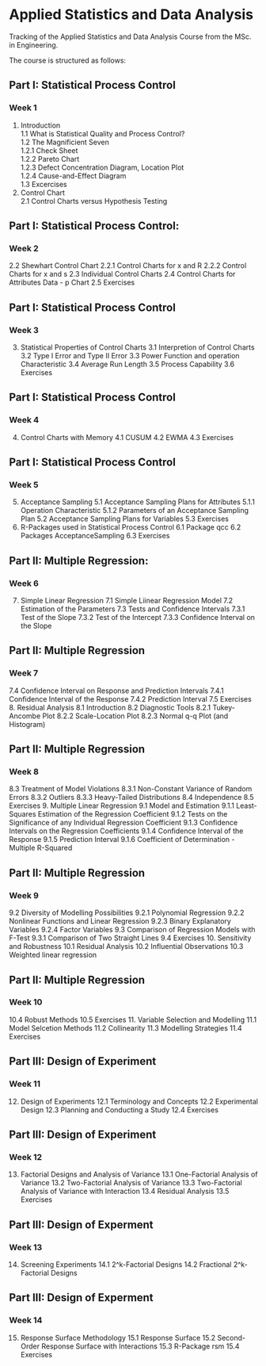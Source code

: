 # Applied Statistics and Data Analysis
Tracking of the Applied Statistics and Data Analysis Course from the MSc. in Engineering.

The course is structured as follows:
## Part I: Statistical Process Control
### Week 1
1. Introduction<br/>
  1.1 What is Statistical Quality and Process Control?<br/>
  1.2 The Magnificient Seven<br/>
    1.2.1 Check Sheet<br/>
    1.2.2 Pareto Chart<br/>
    1.2.3 Defect Concentration Diagram, Location Plot<br/>
    1.2.4 Cause-and-Effect Diagram<br/>
  1.3 Excercises<br/>
2. Control Chart<br/>
  2.1 Control Charts versus Hypothesis Testing<br/>
  
## Part I: Statistical Process Control:
### Week 2
  2.2 Shewhart Control Chart
    2.2.1 Control Charts for x and R
    2.2.2 Control Charts for x and s
  2.3 Individual Control Charts
  2.4 Control Charts for Attributes Data - p Chart 
  2.5 Exercises

## Part I: Statistical Process Control
### Week 3
3. Statistical Properties of Control Charts
  3.1 Interpretion of Control Charts
  3.2 Type I Error and Type II Error
  3.3 Power Function and operation Characteristic
  3.4 Average Run Length
  3.5 Process Capability
  3.6 Exercises
  
## Part I: Statistical Process Control
### Week 4
4. Control Charts with Memory
  4.1 CUSUM
  4.2 EWMA
  4.3 Exercises

## Part I: Statistical Process Control
### Week 5
5. Acceptance Sampling
  5.1 Acceptance Sampling Plans for Attributes
    5.1.1 Operation Characteristic
    5.1.2 Parameters of an Acceptance Sampling Plan
  5.2 Acceptance Sampling Plans for Variables
  5.3 Exercises
6. R-Packages used in Statistical Process Control
  6.1 Package qcc
  6.2 Packages AcceptanceSampling
  6.3 Exercises

## Part II: Multiple Regression:
### Week 6
7. Simple Linear Regression
  7.1 Simple Liinear Regression Model
  7.2 Estimation of the Parameters
  7.3 Tests and Confidence Intervals
    7.3.1 Test of the Slope
    7.3.2 Test of the Intercept
    7.3.3 Confidence Interval on the Slope

## Part II: Multiple Regression
### Week 7
  7.4 Confidence Interval on Response and Prediction Intervals
    7.4.1 Confidence Interval of the Response
    7.4.2 Prediction Interval
  7.5 Exercises
8. Residual Analysis
  8.1 Introduction
  8.2 Diagnostic Tools
    8.2.1 Tukey-Ancombe Plot
    8.2.2 Scale-Location Plot
    8.2.3 Normal q-q Plot (and Histogram)

## Part II: Multiple Regression
### Week 8
  8.3 Treatment of Model Violations
    8.3.1 Non-Constant Variance of Random Errors
    8.3.2 Outliers
    8.3.3 Heavy-Tailed Distributions
  8.4 Independence
  8.5 Exercises
9. Multiple Linear Regression
  9.1 Model and Estimation
    9.1.1 Least-Squares Estimation of the Regression Coefficient
    9.1.2 Tests on the Significance of any Individual Regression Coefficient
    9.1.3 Confidence Intervals on the Regression Coefficients
    9.1.4 Confidence Interval of the Response
    9.1.5 Prediction Interval
    9.1.6 Coefficient of Determination - Multiple R-Squared

## Part II: Multiple Regression
### Week 9
  9.2 Diversity of Modelling Possibilities
    9.2.1 Polynomial Regression
    9.2.2 Nonlinear Functions and Linear Regression
    9.2.3 Binary Explanatory Variables
    9.2.4 Factor Variables
  9.3 Comparison of Regression Models with F-Test
    9.3.1 Comparison of Two Straight Lines
  9.4 Exercises
10. Sensitivity and Robustness
  10.1 Residual Analysis
  10.2 Influential Observations
  10.3 Weighted linear regression

## Part II: Multiple Regression
### Week 10
  10.4 Robust Methods
  10.5 Exercises
11. Variable Selection and Modelling
  11.1 Model Selcetion Methods
  11.2 Collinearity
  11.3 Modelling Strategies
  11.4 Exercises

## Part III: Design of Experiment
### Week 11
12. Design of Experiments
  12.1 Terminology and Concepts
  12.2 Experimental Design
  12.3 Planning and Conducting a Study
  12.4 Exercises

## Part III: Design of Experiment
### Week 12
13. Factorial Designs and Analysis of Variance
  13.1 One-Factorial Analysis of Variance
  13.2 Two-Factorial Analysis of Variance
  13.3 Two-Factorial Analysis of Variance with Interaction
  13.4 Residual Analysis
  13.5 Exercises

## Part III: Design of Experment
### Week 13
14. Screening Experiments
  14.1 2^k-Factorial Designs
  14.2 Fractional 2^k-Factorial Designs

## Part III: Design of Experment
### Week 14
15. Response Surface Methodology
  15.1 Response Surface
  15.2 Second-Order Response Surface with Interactions
  15.3 R-Package rsm
  15.4 Exercises